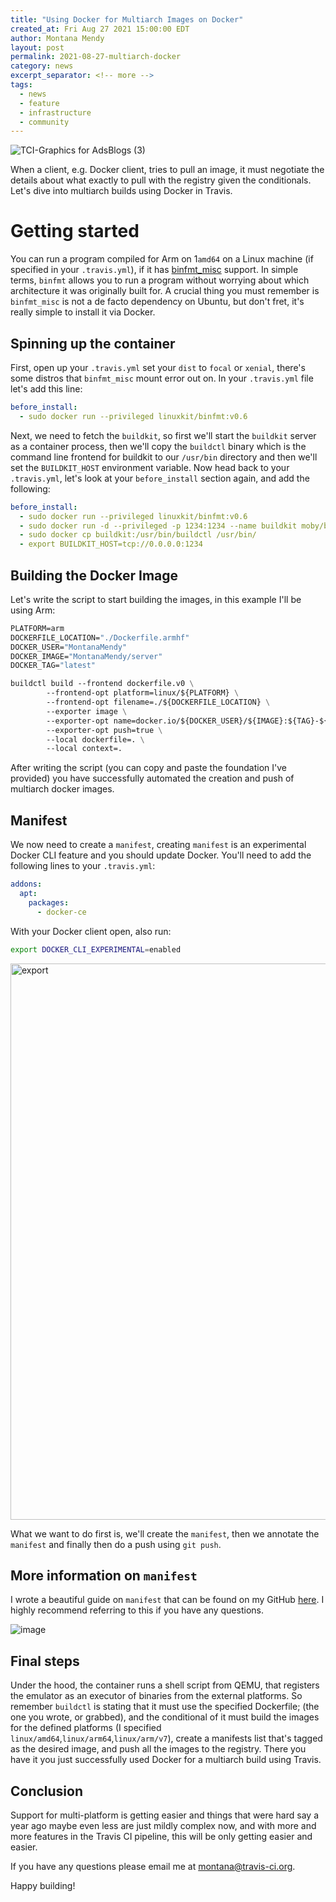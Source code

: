 ```yaml
---
title: "Using Docker for Multiarch Images on Docker"
created_at: Fri Aug 27 2021 15:00:00 EDT
author: Montana Mendy
layout: post
permalink: 2021-08-27-multiarch-docker
category: news
excerpt_separator: <!-- more --> 
tags:
  - news
  - feature
  - infrastructure
  - community
---
```


![TCI-Graphics for AdsBlogs (3)](https://user-images.githubusercontent.com/20936398/131183262-6413e5cc-3616-42d2-b977-b2e3c155ad50.png)


When a client, e.g. Docker client, tries to pull an image, it must negotiate the details about what exactly to pull with the registry given the conditionals. Let's dive into multiarch builds using Docker in Travis.

<!-- more --> 

# Getting started

You can run a program compiled for Arm on 1`amd64` on a Linux machine (if specified in your `.travis.yml`), if it has [binfmt_misc](https://www.kernel.org/doc/html/v4.18/admin-guide/binfmt-misc.html) support. In simple terms, `binfmt` allows you to run a program without worrying about which architecture it was originally built for. A crucial thing you must remember is `binfmt_misc` is not a de facto dependency on Ubuntu, but don't fret, it's really simple to install it via Docker.

## Spinning up the container 

First, open up your `.travis.yml` set your `dist` to `focal` or `xenial`, there's some distros that `binfmt_misc` mount error out on. In your `.travis.yml` file let's add this line:

```yaml
before_install:
  - sudo docker run --privileged linuxkit/binfmt:v0.6
  ```

Next, we need to fetch the `buildkit`, so first we'll start the `buildkit` server as a container process, then we'll copy the `buildctl` binary which is the command line frontend for buildkit to our `/usr/bin` directory and then we'll set the `BUILDKIT_HOST` environment variable. Now head back to your `.travis.yml`, let's look at your `before_install` section again, and add the following: 

```yaml
before_install:
  - sudo docker run --privileged linuxkit/binfmt:v0.6
  - sudo docker run -d --privileged -p 1234:1234 --name buildkit moby/buildkit:latest --addr tcp://0.0.0.0:1234 --oci-worker-platform linux/amd64 --oci-worker-platform linux/armhf
  - sudo docker cp buildkit:/usr/bin/buildctl /usr/bin/
  - export BUILDKIT_HOST=tcp://0.0.0.0:1234
  ```

## Building the Docker Image 

Let's write the script to start building the images, in this example I'll be using Arm:


```Dockerfile
PLATFORM=arm 
DOCKERFILE_LOCATION="./Dockerfile.armhf"
DOCKER_USER="MontanaMendy"
DOCKER_IMAGE="MontanaMendy/server"
DOCKER_TAG="latest"

buildctl build --frontend dockerfile.v0 \
        --frontend-opt platform=linux/${PLATFORM} \
        --frontend-opt filename=./${DOCKERFILE_LOCATION} \
        --exporter image \
        --exporter-opt name=docker.io/${DOCKER_USER}/${IMAGE}:${TAG}-${PLATFORM} \
        --exporter-opt push=true \
        --local dockerfile=. \
        --local context=.
```
After writing the script (you can copy and paste the foundation I've provided) you have successfully automated the creation and push of multiarch docker images.

## Manifest

We now need to create a `manifest`, creating `manifest` is an experimental Docker CLI feature and you should update Docker. You'll need to add the following lines to your `.travis.yml`:

```yaml
addons:
  apt:
    packages:
      - docker-ce
```

With your Docker client open, also run:

```bash
export DOCKER_CLI_EXPERIMENTAL=enabled
````

<img width="890" alt="export" src="https://user-images.githubusercontent.com/20936398/131183288-ea1c4f25-b075-412f-8d0e-48e5b2b66403.png">

What we want to do first is, we'll create the `manifest`, then we annotate the `manifest` and finally then do a push using `git push`.

## More information on `manifest` 

I wrote a beautiful guide on `manifest` that can be found on my GitHub [here](https://github.com/Montana/manifest). I highly recommend referring to this if you have any questions. 

![image](https://user-images.githubusercontent.com/20936398/131183547-dc6eeab5-5fc4-4b57-b4e2-c43e674afb97.png)


## Final steps 

Under the hood, the container runs a shell script from QEMU, that registers the emulator as an executor of binaries from the external platforms. So remember `buildctl` is stating that it must use the specified Dockerfile; (the one you wrote, or grabbed), and the conditional of it must build the images for the defined platforms (I specified `linux/amd64`,`linux/arm64`,`linux/arm/v7`), create a manifests list that's tagged as the desired image, and push all the images to the registry. There you have it you just successfully used Docker for a multiarch build using Travis. 

## Conclusion 

Support for multi-platform is getting easier and things that were hard say a year ago maybe even less are just mildly complex now, and with more and more features in the Travis CI pipeline, this will be only getting easier and easier.

If you have any questions please email me at [montana@travis-ci.org](mailto:montana@travis-ci.org).

Happy building!
